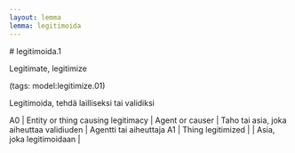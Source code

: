 ```yaml
---
layout: lemma
lemma: legitimoida
---
```


<div class="sense">
# <span class="sensename">legitimoida.1</span>

<span class="description">Legitimate, legitimize</span>

(tags: model:legitimize.01)

<span class="description">Legitimoida, tehdä lailliseksi tai validiksi</span>

A0 | Entity or thing causing legitimacy | Agent or causer | Taho tai asia, joka aiheuttaa validiuden | Agentti tai aiheuttaja
A1 | Thing legitimized |   | Asia, joka legitimoidaan |  

</div>

